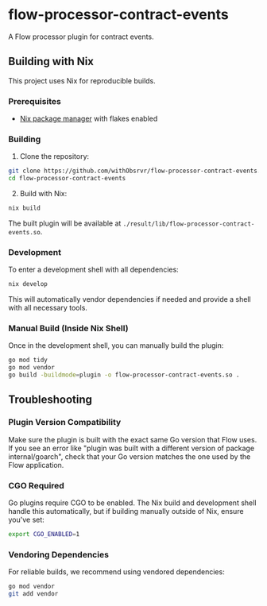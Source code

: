 # flow-processor-contract-events

A Flow processor plugin for contract events.

## Building with Nix

This project uses Nix for reproducible builds.

### Prerequisites

- [Nix package manager](https://nixos.org/download.html) with flakes enabled

### Building

1. Clone the repository:
```bash
git clone https://github.com/withObsrvr/flow-processor-contract-events.git
cd flow-processor-contract-events
```

2. Build with Nix:
```bash
nix build
```

The built plugin will be available at `./result/lib/flow-processor-contract-events.so`.

### Development

To enter a development shell with all dependencies:
```bash
nix develop
```

This will automatically vendor dependencies if needed and provide a shell with all necessary tools.

### Manual Build (Inside Nix Shell)

Once in the development shell, you can manually build the plugin:
```bash
go mod tidy
go mod vendor
go build -buildmode=plugin -o flow-processor-contract-events.so .
```

## Troubleshooting

### Plugin Version Compatibility

Make sure the plugin is built with the exact same Go version that Flow uses. If you see an error like "plugin was built with a different version of package internal/goarch", check that your Go version matches the one used by the Flow application.

### CGO Required

Go plugins require CGO to be enabled. The Nix build and development shell handle this automatically, but if building manually outside of Nix, ensure you've set:
```bash
export CGO_ENABLED=1
```

### Vendoring Dependencies

For reliable builds, we recommend using vendored dependencies:
```bash
go mod vendor
git add vendor
```